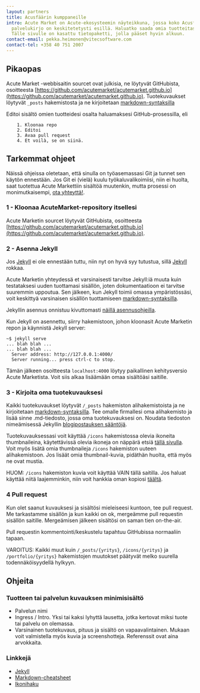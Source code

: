 ```yaml
---
layout: partners
title: Acusfäärin kumppaneille
intro: Acute Market on Acute-ekosysteemin näyteikkuna, jossa koko Acusfäärin
  palvelukirjo on keskitetetysti esillä. Haluatko saada omia tuotteitasi tai palvelujasi näkyville Acute Markettiin? Hienoa!
  Tälle sivulle on kasattu tietopaketti, jolla pääset hyvin alkuun.
contact-email: pekka.heimonen@vitecsoftware.com
contact-tel: +358 40 751 2007
---
```


## Pikaopas

Acute Market -webbisaitin sourcet ovat julkisia, ne löytyvät GitHubista, osoitteesta 
[https://github.com/acutemarket/acutemarket.github.io](https://github.com/acutemarket/acutemarket.github.io).
Tuotekuvaukset löytyvät ```_posts``` hakemistosta ja ne kirjoitetaan [markdown-syntaksilla](https://github.com/adam-p/markdown-here/wiki/Markdown-Cheatsheet)

Editoi sisältö omien tuotteidesi osalta haluamaksesi GitHub-prosessilla, eli

```
    1. Kloonaa repo
    2. Editoi
    3. Avaa pull request
    4. Et voilà, se on siinä.
```

## Tarkemmat ohjeet

Näissä ohjeissa oletetaan, että sinulla on työasemassasi Git ja tunnet sen käytön ennestään. 
Jos Git ei (vielä) kuulu työkaluvalikoimiisi, niin ei huolta, saat tuotettua Acute Markettiin 
sisältöä muutenkin, mutta prosessi on monimutkaisempi, [ota yhteyttä!](#contact).

### 1 - Kloonaa AcuteMarket-repository itsellesi

Acute Marketin sourcet löytyvät GitHubista, osoitteesta 
[https://github.com/acutemarket/acutemarket.github.io](https://github.com/acutemarket/acutemarket.github.io).

### 2 - Asenna Jekyll

Jos [Jekyll](http://jekyllrb.com) ei ole ennestään tuttu, niin nyt on hyvä syy tutustua, sillä 
[Jekyll](http://jekyllrb.com) rokkaa. 

Acute Marketin yhteydessä et varsinaisesti tarvitse Jekyll:iä muuta kuin testataksesi uuden tuottamasi sisällön, 
joten dokumentaatioon ei tarvitse suuremmin uppoutua. Sen jälkeen, kun Jekyll toimii omassa ympäristössäsi, 
voit keskittyä varsinaisen sisällön tuottamiseen 
[markdown-syntaksilla](https://github.com/adam-p/markdown-here/wiki/Markdown-Cheatsheet).

Jekyllin asennus onnistuu kivuttomasti [näillä asennusohjeilla](http://jekyllrb.com/docs/quickstart/).

Kun Jekyll on asennettu, siirry hakemistoon, johon kloonasit Acute Marketin repon ja käynnistä Jekyll server:

```
~$ jekyll serve
... blah blah ...
... blah blah ...
  Server address: http://127.0.0.1:4000/
  Server running... press ctrl-c to stop.
```
Tämän jälkeen osoitteesta ```localhost:4000``` löytyy paikallinen kehitysversio Acute Marketista.
Voit siis alkaa lisäämään omaa sisältöäsi saitille.

### 3 - Kirjoita oma tuotekuvauksesi

Kaikki tuotekuvaukset löytyvät ```/_posts``` hakemiston alihakemistoista ja ne kirjoitetaan
[markdown-syntaksilla](https://github.com/adam-p/markdown-here/wiki/Markdown-Cheatsheet).
Tee omalle firmallesi oma alihakemisto ja lisää sinne .md-tiedosto, jossa oma tuotekuvauksesi on. 
Noudata tiedoston nimeämisessä Jekyllin 
[blogipostauksen sääntöjä](http://jekyllrb.com/docs/posts/).

Tuotekuvauksessasi voit käyttää ```/icons``` hakemistossa olevia ikoneita thumbnaileina, 
käytettävissä olevia ikoneja on näppärä etsiä [tällä sivulla](https://www.iconexperience.com/o_collection/search/).
Voit myös lisätä omia thumbnaileja ```/icons``` hakemiston uuteen alihakemistoon. 
Jos lisäät omia thumbnail-kuvia, pidäthän huolta, että myös ne ovat mustia. 

HUOM: ```/icons``` hakemiston kuvia voit käyttää VAIN tällä saitilla. Jos haluat 
käyttää niitä laajemminkin, niin voit hankkia oman kopiosi [täältä](https://www.iconexperience.com/o_collection/).

### 4 Pull request

Kun olet saanut kuvauksesi ja sisältösi mieleiseesi kuntoon, tee pull request.
Me tarkastamme sisällön ja kun kaikki on ok, mergeämme pull requestin sisällön saitille.
Mergeämisen jälkeen sisältösi on saman tien on-the-air.

Pull requestin kommentointi/keskustelu tapahtuu GitHubissa normaaliin tapaan.

VAROITUS: Kaikki muut kuin ```/_posts/{yritys}```, ```/icons/{yritys}``` ja ```/portfolio/{yritys}``` hakemistojen muutokset
päätyvät melko suurella todennäköisyydellä hylkyyn.

## Ohjeita

### Tuotteen tai palvelun kuvauksen minimisisältö

- Palvelun nimi
- Ingress / Intro. Yksi tai kaksi lyhyttä lausetta, jotka kertovat miksi tuote tai palvelu on olemassa.
- Varsinainen tuotekuvaus, pituus ja sisältö on vapaavalintainen. Mukaan voit valmistella myös kuvia ja screenshotteja. 
Referenssit ovat aina arvokkaita.

### Linkkejä

- [Jekyll](http://jekyllrb.com) 
- [Markdown-cheatsheet](https://github.com/adam-p/markdown-here/wiki/Markdown-Cheatsheet)
- [Ikonihaku](https://www.iconexperience.com/o_collection/search/)